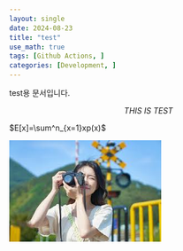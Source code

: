 ```yaml
---
layout: single
date: 2024-08-23
title: "test"
use_math: true
tags: [Github Actions, ]
categories: [Development, ]
---
```


test용 문서입니다.


$$
THIS~IS~TEST
$$


$E[x]=\sum^n_{x=1}xp(x)$


![0](/assets/img/2024-08-23-test.md/0.png)

